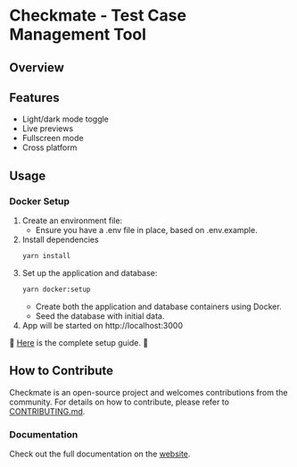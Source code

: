 # Checkmate - Test Case Management Tool

## Overview

## Features

- Light/dark mode toggle
- Live previews
- Fullscreen mode
- Cross platform

## Usage

### Docker Setup

1. Create an environment file:
   - Ensure you have a .env file in place, based on .env.example.
2. Install dependencies
   ```sh frame="none"
   yarn install
   ```
3. Set up the application and database:
   ```sh frame="none"
   yarn docker:setup
   ```
   - Create both the application and database containers using Docker.
   - Seed the database with initial data.
4. App will be started on http://localhost:3000

📌 [Here](https://checkmate.dreamsportslabs.com/project/setup/) is the complete setup guide. 🚀

## How to Contribute

Checkmate is an open-source project and welcomes contributions from the community. For details on how to contribute, please refer to [CONTRIBUTING.md](/CONTRIBUTING.md).

### Documentation

Check out the full documentation on the [website](https://checkmate.dreamsportslabs.com/).
